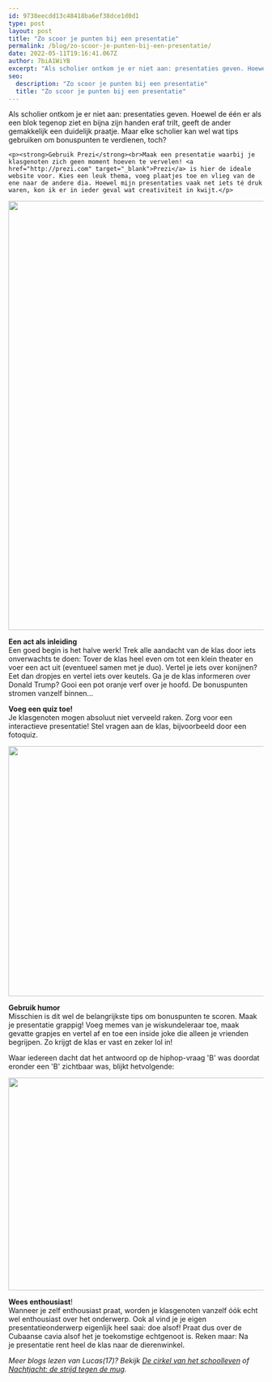 ```yaml
---
id: 9738eecdd13c48418ba6ef38dce1d0d1
type: post
layout: post
title: "Zo scoor je punten bij een presentatie"
permalink: /blog/zo-scoor-je-punten-bij-een-presentatie/
date: 2022-05-11T19:16:41.067Z
author: 7biA1WiYB
excerpt: "Als scholier ontkom je er niet aan: presentaties geven. Hoewel de één er als een blok tegenop ziet en bijna zijn handen eraf trilt, geeft de ander gemakkelijk een duidelijk praatje. Maar elke scholier kan wel wat tips gebruiken om bonuspunten te verdienen, toch?  "
seo:
  description: "Zo scoor je punten bij een presentatie"
  title: "Zo scoor je punten bij een presentatie"
---
```

Als scholier ontkom je er niet aan: presentaties geven. Hoewel de één er als een blok tegenop ziet en bijna zijn handen eraf trilt, geeft de ander gemakkelijk een duidelijk praatje. Maar elke scholier kan wel wat tips gebruiken om bonuspunten te verdienen, toch?  

    <p><strong>Gebruik Prezi</strong><br>Maak een presentatie waarbij je klasgenoten zich geen moment hoeven te vervelen! <a href="http://prezi.com" target="_blank">Prezi</a> is hier de ideale website voor. Kies een leuk thema, voeg plaatjes toe en vlieg van de ene naar de andere dia. Hoewel mijn presentaties vaak net iets té druk waren, kon ik er in ieder geval wat creativiteit in kwijt.</p>
<p><div class="media media-element-container media-default"><div id="file-416589" class="file file-image file-image-jpeg">

        
  
  <div class="content">
    <img height="848" width="1291" class="media-element file-default" data-delta="1" src="https://original.sevendays.nl/sites/default/files/plaatje%201.jpg" alt="">  </div>

  
</div>
</div>
<p><strong>Een act als inleiding</strong><br>Een goed begin is het halve werk! Trek alle aandacht van de klas door iets onverwachts te doen: Tover de klas heel even om tot een klein theater en voer een act uit (eventueel samen met je duo). Vertel je iets over konijnen? Eet dan dropjes en vertel iets over keutels. Ga je de klas informeren over Donald Trump? Gooi een pot oranje verf over je hoofd. De bonuspunten stromen vanzelf binnen...</p>
<p><strong>Voeg een quiz toe!</strong><br>Je klasgenoten mogen absoluut niet verveeld raken. Zorg voor een interactieve presentatie! Stel vragen aan de klas, bijvoorbeeld door een fotoquiz. </p>
<p><div class="media media-element-container media-default"><div id="file-417512" class="file file-image file-image-jpeg">

        
  
  <div class="content">
    <img title="Flickr: Jim Driscoll" height="494" width="826" class="media-element file-default" data-delta="1" src="https://original.sevendays.nl/sites/default/files/vernieuwdplaatjepresentatieblog.jpg" alt="">  </div>

  
</div>
</div>
<p><strong>Gebruik humor</strong><br>Misschien is dit wel de belangrijkste tips om bonuspunten te scoren. Maak je presentatie grappig! Voeg memes van je wiskundeleraar toe, maak gevatte grapjes en vertel af en toe een inside joke die alleen je vrienden begrijpen. Zo krijgt de klas er vast en zeker lol in! </p>
<p>Waar iedereen dacht dat het antwoord op de hiphop-vraag 'B' was doordat eronder een 'B' zichtbaar was, blijkt hetvolgende: </p>
<p><div class="media media-element-container media-default"><div id="file-416591" class="file file-image file-image-jpeg">

        
  
  <div class="content">
    <img height="420" width="518" class="media-element file-default" data-delta="1" src="https://original.sevendays.nl/sites/default/files/Hiphopprank%202.jpg" alt="">  </div>

  
</div>
</div>
<p><strong>Wees enthousiast</strong>!<br>Wanneer je zelf enthousiast praat, worden je klasgenoten vanzelf óók echt wel enthousiast over het onderwerp. Ook al vind je je eigen presentatieonderwerp eigenlijk heel saai: doe alsof! Praat dus over de Cubaanse cavia alsof het je toekomstige echtgenoot is. Reken maar: Na je presentatie rent heel de klas naar de dierenwinkel. </p>
<p><em>Meer blogs lezen van Lucas(17)? Bekijk <a href="https://original.sevendays.nl/blog/de-cirkel-van-het-schoolleven">De cirkel van het schoolleven</a> of <a href="https://original.sevendays.nl/blog/nachtjacht-de-strijd-tegen-de-mug">Nachtjacht: de strijd tegen de mug</a>.</em></p>  
